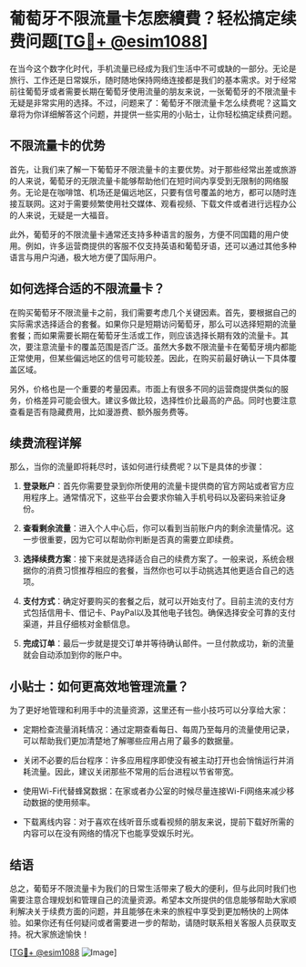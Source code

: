 # 葡萄牙不限流量卡怎麽續費？轻松搞定续费问题[[TG💪+ @esim1088](https://t.me/s/esim1088)]

在当今这个数字化时代，手机流量已经成为我们生活中不可或缺的一部分。无论是旅行、工作还是日常娱乐，随时随地保持网络连接都是我们的基本需求。对于经常前往葡萄牙或者需要长期在葡萄牙使用流量的朋友来说，一张葡萄牙的不限流量卡无疑是非常实用的选择。不过，问题来了：葡萄牙不限流量卡怎么续费呢？这篇文章将为你详细解答这个问题，并提供一些实用的小贴士，让你轻松搞定续费问题。

## 不限流量卡的优势

首先，让我们来了解一下葡萄牙不限流量卡的主要优势。对于那些经常出差或旅游的人来说，葡萄牙的无限流量卡能够帮助他们在短时间内享受到无限制的网络服务。无论是在咖啡馆、机场还是偏远地区，只要有信号覆盖的地方，都可以随时连接互联网。这对于需要频繁使用社交媒体、观看视频、下载文件或者进行远程办公的人来说，无疑是一大福音。

此外，葡萄牙的不限流量卡通常还支持多种语言的服务，方便不同国籍的用户使用。例如，许多运营商提供的客服不仅支持英语和葡萄牙语，还可以通过其他多种语言与用户沟通，极大地方便了国际用户。

## 如何选择合适的不限流量卡？

在购买葡萄牙不限流量卡之前，我们需要考虑几个关键因素。首先，要根据自己的实际需求选择适合的套餐。如果你只是短期访问葡萄牙，那么可以选择短期的流量套餐；而如果需要长期在葡萄牙生活或工作，则应该选择长期有效的流量卡。其次，要注意流量卡的覆盖范围是否广泛。虽然大多数不限流量卡在葡萄牙境内都能正常使用，但某些偏远地区的信号可能较差。因此，在购买前最好确认一下具体覆盖区域。

另外，价格也是一个重要的考量因素。市面上有很多不同的运营商提供类似的服务，价格差异可能会很大。建议多做比较，选择性价比最高的产品。同时也要注意查看是否有隐藏费用，比如漫游费、额外服务费等。

## 续费流程详解

那么，当你的流量即将耗尽时，该如何进行续费呢？以下是具体的步骤：

1. **登录账户**：首先你需要登录到你所使用的流量卡提供商的官方网站或者官方应用程序上。通常情况下，这些平台会要求你输入手机号码以及密码来验证身份。

2. **查看剩余流量**：进入个人中心后，你可以看到当前账户内的剩余流量情况。这一步很重要，因为它可以帮助你判断是否真的需要立即续费。

3. **选择续费方案**：接下来就是选择适合自己的续费方案了。一般来说，系统会根据你的消费习惯推荐相应的套餐，当然你也可以手动挑选其他更适合自己的选项。

4. **支付方式**：确定好要购买的套餐之后，就可以开始支付了。目前主流的支付方式包括信用卡、借记卡、PayPal以及其他电子钱包。确保选择安全可靠的支付渠道，并且仔细核对金额信息。

5. **完成订单**：最后一步就是提交订单并等待确认邮件。一旦付款成功，新的流量就会自动添加到你的账户中。

## 小贴士：如何更高效地管理流量？

为了更好地管理和利用手中的流量资源，这里还有一些小技巧可以分享给大家：

- 定期检查流量消耗情况：通过定期查看每日、每周乃至每月的流量使用记录，可以帮助我们更加清楚地了解哪些应用占用了最多的数据量。
  
- 关闭不必要的后台程序：许多应用程序即使没有被主动打开也会悄悄运行并消耗流量。因此，建议关闭那些不常用的后台进程以节省带宽。
  
- 使用Wi-Fi代替蜂窝数据：在家或者办公室的时候尽量连接Wi-Fi网络来减少移动数据的使用频率。
  
- 下载离线内容：对于喜欢在线听音乐或看视频的朋友来说，提前下载好所需的内容可以在没有网络的情况下也能享受娱乐时光。

## 结语

总之，葡萄牙不限流量卡为我们的日常生活带来了极大的便利，但与此同时我们也需要注意合理规划和管理自己的流量资源。希望本文所提供的信息能够帮助大家顺利解决关于续费方面的问题，并且能够在未来的旅程中享受到更加畅快的上网体验。如果你还有任何疑问或者需要进一步的帮助，请随时联系相关客服人员获取支持。祝大家旅途愉快！

[[TG💪+ @esim1088](https://t.me/s/esim1088) ![Image](https://i.postimg.cc/4NQfJmqS/Snipaste-2025-05-13-00-14-12.png)]